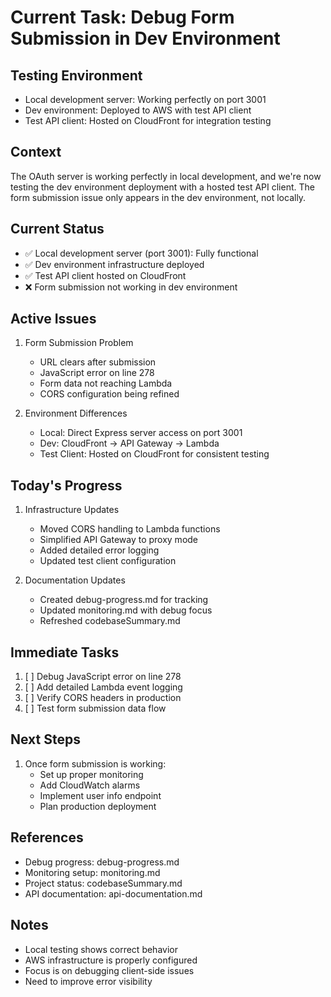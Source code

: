 # Current Task: Debug Form Submission in Dev Environment

## Testing Environment
- Local development server: Working perfectly on port 3001
- Dev environment: Deployed to AWS with test API client
- Test API client: Hosted on CloudFront for integration testing

## Context
The OAuth server is working perfectly in local development, and we're now testing the dev environment deployment with a hosted test API client. The form submission issue only appears in the dev environment, not locally.

## Current Status
- ✅ Local development server (port 3001): Fully functional
- ✅ Dev environment infrastructure deployed
- ✅ Test API client hosted on CloudFront
- ❌ Form submission not working in dev environment

## Active Issues
1. Form Submission Problem
   - URL clears after submission
   - JavaScript error on line 278
   - Form data not reaching Lambda
   - CORS configuration being refined

2. Environment Differences
   - Local: Direct Express server access on port 3001
   - Dev: CloudFront → API Gateway → Lambda
   - Test Client: Hosted on CloudFront for consistent testing

## Today's Progress
1. Infrastructure Updates
   - Moved CORS handling to Lambda functions
   - Simplified API Gateway to proxy mode
   - Added detailed error logging
   - Updated test client configuration

2. Documentation Updates
   - Created debug-progress.md for tracking
   - Updated monitoring.md with debug focus
   - Refreshed codebaseSummary.md

## Immediate Tasks
1. [ ] Debug JavaScript error on line 278
2. [ ] Add detailed Lambda event logging
3. [ ] Verify CORS headers in production
4. [ ] Test form submission data flow

## Next Steps
1. Once form submission is working:
   - Set up proper monitoring
   - Add CloudWatch alarms
   - Implement user info endpoint
   - Plan production deployment

## References
- Debug progress: debug-progress.md
- Monitoring setup: monitoring.md
- Project status: codebaseSummary.md
- API documentation: api-documentation.md

## Notes
- Local testing shows correct behavior
- AWS infrastructure is properly configured
- Focus is on debugging client-side issues
- Need to improve error visibility